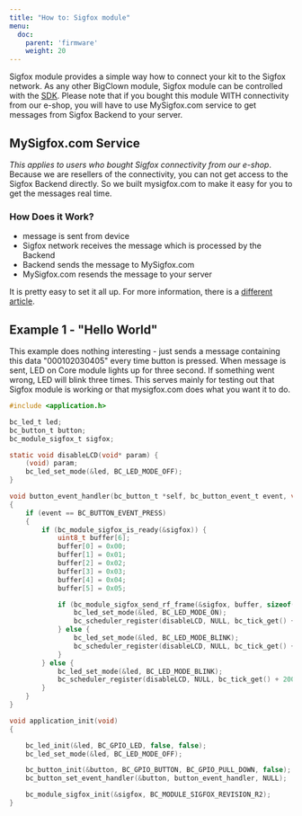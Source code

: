```yaml
---
title: "How to: Sigfox module"
menu:
  doc:
    parent: 'firmware'
    weight: 20
---
```


Sigfox module provides a simple way how to connect your kit to the Sigfox network. As any other BigClown module, Sigfox module can be controlled with the [SDK](https://sdk.bigclown.com/group__bc__module__sigfox.html). Please note that if you bought this module WITH connectivity from our e-shop, you will have to use MySigfox.com service to get messages from Sigfox Backend to your server.

## MySigfox.com Service
*This applies to users who bought Sigfox connectivity from our e-shop*. Because we are resellers of the connectivity, you can not get access to the Sigfox Backend directly. So we built mysigfox.com to make it easy for you to get the messages real time.

### How Does it Work?
- message is sent from device
- Sigfox network receives the message which is processed by the Backend
- Backend sends the message to MySigfox.com
- MySigfox.com resends the message to your server

It is pretty easy to set it all up. For more information, there is a [different article](../../tutorials/mysigfox-com-service/).


## Example 1 - "Hello World"
This example does nothing interesting - just sends a message containing this data "000102030405" every time button is pressed. When message is sent, LED on Core module lights up for three second. If something went wrong, LED will blink three times. This serves mainly for testing out that Sigfox module is working or that mysigfox.com does what you want it to do.

```c
#include <application.h>

bc_led_t led;
bc_button_t button;
bc_module_sigfox_t sigfox;

static void disableLCD(void* param) {
    (void) param;
    bc_led_set_mode(&led, BC_LED_MODE_OFF);
}

void button_event_handler(bc_button_t *self, bc_button_event_t event, void *event_param)
{
    if (event == BC_BUTTON_EVENT_PRESS)
    {
        if (bc_module_sigfox_is_ready(&sigfox)) {
            uint8_t buffer[6];
            buffer[0] = 0x00;
            buffer[1] = 0x01;
            buffer[2] = 0x02;
            buffer[3] = 0x03;
            buffer[4] = 0x04;
            buffer[5] = 0x05;

            if (bc_module_sigfox_send_rf_frame(&sigfox, buffer, sizeof(buffer))) {
                bc_led_set_mode(&led, BC_LED_MODE_ON);
                bc_scheduler_register(disableLCD, NULL, bc_tick_get() + 3000);
            } else {
                bc_led_set_mode(&led, BC_LED_MODE_BLINK);
                bc_scheduler_register(disableLCD, NULL, bc_tick_get() + 2000);
            }
        } else {
            bc_led_set_mode(&led, BC_LED_MODE_BLINK);
            bc_scheduler_register(disableLCD, NULL, bc_tick_get() + 2000);
        }
    }
}

void application_init(void)
{

    bc_led_init(&led, BC_GPIO_LED, false, false);
    bc_led_set_mode(&led, BC_LED_MODE_OFF);

    bc_button_init(&button, BC_GPIO_BUTTON, BC_GPIO_PULL_DOWN, false);
    bc_button_set_event_handler(&button, button_event_handler, NULL);

    bc_module_sigfox_init(&sigfox, BC_MODULE_SIGFOX_REVISION_R2);
}

```
